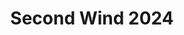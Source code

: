 ---
# Striking header background image, Ideal images are homogenous around the centre and contrasting to the text. Non-ideal images can use `title_guard`
header_image: "images/background.png"
#
# When set true, uses video from custom_header_video.html partial, instead of header_image
header_use_video: false
#
# Optional header logo. CSS: `#blog-logo`, with max-height defined, optimize to prevent scaling
header_logo: "images/Second_Wind_Logo_White.png"
title: "Second Wind 2024"
#
# Headers are safeHTML, you can use HTML tags such as b,i,u,br
header_headline: "JULY 12-14 2024"
header_subheadline: "<p>Presented by <a target='_blank' href='https://respawn.co.nz/'>Respawn Esports Centre</a></p>

<p><a class='btn site-menu' style='font-size: 32px; -webkit-border-radius: 6px; padding: 20px 30px; text-shadow: none;' href='https://www.start.gg/tournament/second-wind-2024/details' target='_blank' rel='noopener noreferrer'>Sign up now!</a></p>"


# Add a 'Go back to top' item to the navigation menu
# Title: name of navigation menu entry
# Weight (i. e. position in menu): none = no menu entry, first = add as first entry, last = ad as last entry
nav_to_top_title: "Return To Top"
nav_to_top_weight: last
---